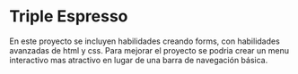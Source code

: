 # Triple Espresso

En este proyecto se incluyen habilidades creando forms, con habilidades avanzadas de html y css.
Para mejorar el proyecto se podria crear un menu interactivo mas atractivo en lugar de una barra de navegación básica.
